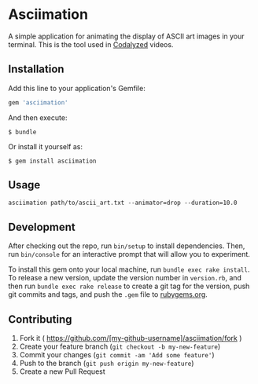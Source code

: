 # Asciimation

A simple application for animating the display of ASCII art images in your terminal.  This is the tool used in [Codalyzed](http://codalyzed.com) videos.

## Installation

Add this line to your application's Gemfile:

```ruby
gem 'asciimation'
```

And then execute:

    $ bundle

Or install it yourself as:

    $ gem install asciimation

## Usage

```
asciimation path/to/ascii_art.txt --animator=drop --duration=10.0
```

## Development

After checking out the repo, run `bin/setup` to install dependencies. Then, run `bin/console` for an interactive prompt that will allow you to experiment.

To install this gem onto your local machine, run `bundle exec rake install`. To release a new version, update the version number in `version.rb`, and then run `bundle exec rake release` to create a git tag for the version, push git commits and tags, and push the `.gem` file to [rubygems.org](https://rubygems.org).

## Contributing

1. Fork it ( https://github.com/[my-github-username]/asciimation/fork )
2. Create your feature branch (`git checkout -b my-new-feature`)
3. Commit your changes (`git commit -am 'Add some feature'`)
4. Push to the branch (`git push origin my-new-feature`)
5. Create a new Pull Request
